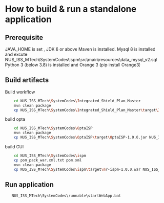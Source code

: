 # How to build & run a standalone application

## Prerequisite
JAVA_HOME is set , JDK 8 or above
Maven is installed.
Mysql 8 is installed and excute NUS_ISS_MTech\SystemCodes\ispm\src\main\resources\data_mysql_v2.sql
Python 3 (below 3.8) is installed and Orange 3 (pip install Orange3)

## Build artifacts 
Build workflow

```bash
    cd NUS_ISS_MTech\SystemCodes\Integrated_Shield_Plan_Master
    mvn clean package 
	cp NUS_ISS_MTech\SystemCodes\Integrated_Shield_Plan_Master\target\Integrated_Shield_Plan_Master-1.0.0.jar NUS_ISS_MTech\SystemCodes\runnable\
```
build opta

```bash
    cd NUS_ISS_MTech\SystemCodes\OptaISP
    mvn clean package 
	cp NUS_ISS_MTech\SystemCodes\OptaISP\target\OptaISP-1.0.0.jar NUS_ISS_MTech\SystemCodes\runnable\
```	

build GUI

```bash
    cd NUS_ISS_MTech\SystemCodes\ispm
    cp pom_pack_war.xml.txt pom.xml
    mvn clean package 
	cp NUS_ISS_MTech\SystemCodes\ispm\target\mr-ispm-1.0.0.war NUS_ISS_MTech\SystemCodes\runnable\
```	

## Run application

```bash
   NUS_ISS_MTech\SystemCodes\runnable\startWebApp.bat
```	